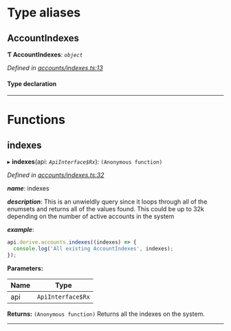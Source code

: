 

# Type aliases

<a id="accountindexes"></a>

##  AccountIndexes

**Ƭ AccountIndexes**: *`object`*

*Defined in [accounts/indexes.ts:13](https://github.com/polkadot-js/api/blob/ca8da1f/packages/api-derive/src/accounts/indexes.ts#L13)*

#### Type declaration

[index: `string`]: `AccountIndex`

___

# Functions

<a id="indexes"></a>

##  indexes

▸ **indexes**(api: *`ApiInterface$Rx`*): `(Anonymous function)`

*Defined in [accounts/indexes.ts:32](https://github.com/polkadot-js/api/blob/ca8da1f/packages/api-derive/src/accounts/indexes.ts#L32)*

*__name__*: indexes

*__description__*: This is an unwieldly query since it loops through all of the enumsets and returns all of the values found. This could be up to 32k depending on the number of active accounts in the system

*__example__*:   

```javascript
api.derive.accounts.indexes((indexes) => {
  console.log('All existing AccountIndexes', indexes);
});
```

**Parameters:**

| Name | Type |
| ------ | ------ |
| api | `ApiInterface$Rx` |

**Returns:** `(Anonymous function)`
Returns all the indexes on the system.

___

